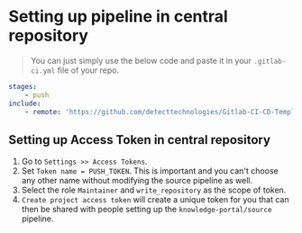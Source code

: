 # Setting up pipeline in central repository

>You can just simply use the below code and paste it in your `.gitlab-ci.yml` file of your repo.

```yaml
stages:
    - push
include:
    - remote: 'https://github.com/detecttechnologies/Gitlab-CI-CD-Templates/raw/main/knowlwdge-portal/central/.gitlab-ci.yml'
```

## Setting up Access Token in central repository

1. Go to `Settings >> Access Tokens`.
2. Set `Token name = PUSH_TOKEN`. This is important and you can't choose any other name without modifying the source pipeline as well.
3. Select the role `Maintainer` and `write_repository` as the scope of token.
4. `Create project access token` will create a unique token for you that can then be shared with people setting up the `knowledge-portal/source` pipeline.
